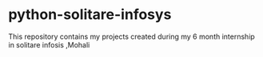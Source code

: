 # python-solitare-infosys
This repository contains my projects created during my 6 month internship in solitare infosis ,Mohali
